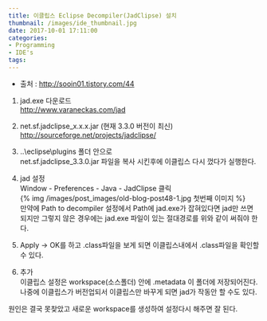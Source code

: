 ```yaml
---
title: 이클립스 Eclipse Decompiler(JadClipse) 설치
thumbnail: /images/ide_thumbnail.jpg
date: 2017-10-01 17:11:00
categories:
- Programming
- IDE's
tags:
---
```

- 출처 : http://sooin01.tistory.com/44


1. jad.exe 다운로드  
http://www.varaneckas.com/jad

2. net.sf.jadclipse_x.x.x.jar (현재 3.3.0 버전이 최신)  
http://sourceforge.net/projects/jadclipse/

3. ..\eclipse\plugins 폴더 안으로  
net.sf.jadclipse_3.3.0.jar 파일을 복사 시킨후에 이클립스 다시 껐다가 실행한다.

4. jad 설정  
Window - Preferences - Java - JadClipse 클릭  
{% img /images/post_images/old-blog-post48-1.jpg 첫번째 이미지 %}  
만약에 Path to decompiler 설정에서 Path에 jad.exe가 잡혀있다면 jad만 쓰면 되지만 그렇지 않은 경우에는 jad.exe 파일이 있는 절대경로를 위와 같이 써줘야 한다.

5. Apply -> OK를 하고 .class파일을 보게 되면 이클립스내에서 .class파일을 확인할 수 있다.

6. 추가  
이클립스 설정은 workspace(소스폴더) 안에 .metadata 이 폴더에 저장되어진다.  
나중에 이클립스가 버전업되서 이클립스만 바꾸게 되면 jad가 작동안 할 수도 있다.

원인은 결국 못찾았고 새로운 workspace를 생성하여 설정다시 해주면 잘 된다.
